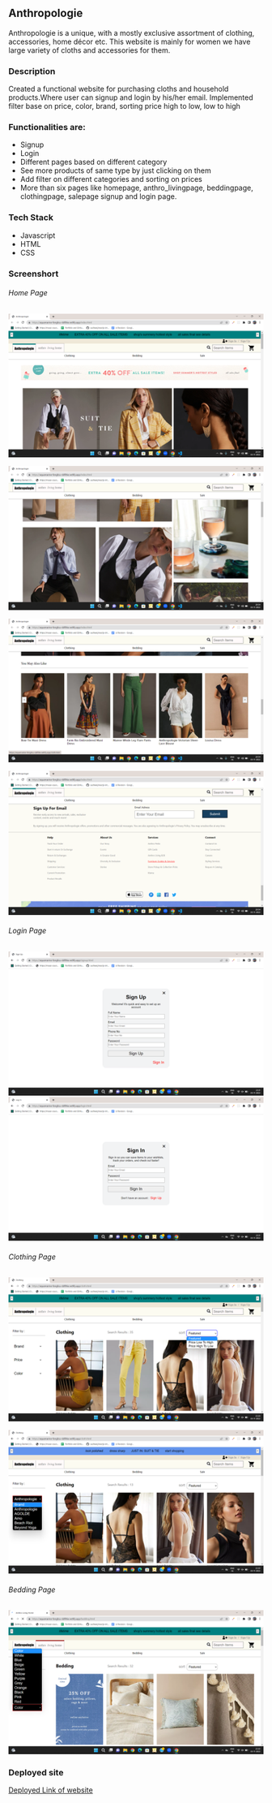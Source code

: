  ## Anthropologie
 
Anthropologie is a unique, with a mostly exclusive assortment of clothing, accessories, home décor etc. This website is mainly for women we have large variety of cloths and accessories for them.   

### Description

Created a functional website for purchasing cloths and household products.Where user 
can signup and login by his/her email.
Implemented filter base on price, color, brand, sorting price high to low, low to high 

### Functionalities are:

* Signup 
* Login
* Different pages based on different category
* See more products of same type by just clicking on them 
* Add filter on different categories and sorting on prices 
* More than six pages like homepage, anthro_livingpage, beddingpage, clothingpage, salepage signup and login page. 

### Tech Stack

* Javascript 
* HTML
* CSS




### Screenshort

###### Home Page
![Screenshot (7)](https://github.com/Durgesh9871/ReadmeImages/blob/main/Anthro_Image/HomePage/Screenshot%20(10).png?raw=true)

![Screenshot (8)](https://github.com/Durgesh9871/ReadmeImages/blob/main/Anthro_Image/HomePage/Screenshot%20(11).png?raw=true)

![Screenshot (9)](https://github.com/Durgesh9871/ReadmeImages/blob/main/Anthro_Image/HomePage/Screenshot%20(12).png?raw=true)

![Screenshot (10)](https://github.com/Durgesh9871/ReadmeImages/blob/main/Anthro_Image/HomePage/Screenshot%20(13).png?raw=true)



###### Login Page

![Screenshot (30)](https://github.com/Durgesh9871/ReadmeImages/blob/main/Anthro_Image/SignUp/Screenshot%20(20).png?raw=true)
![Screenshot (30)](https://github.com/Durgesh9871/ReadmeImages/blob/main/Anthro_Image/SignUp/Screenshot%20(29).png?raw=true)



###### Clothing Page

![Screenshot (12)](https://github.com/Durgesh9871/ReadmeImages/blob/main/Anthro_Image/ClothPage/Screenshot%20(14).png?raw=true)

![Screenshot (13)](https://github.com/Durgesh9871/ReadmeImages/blob/main/Anthro_Image/ClothPage/Screenshot%20(18).png?raw=true)

###### Bedding Page

![Screenshot (22)](https://github.com/Durgesh9871/ReadmeImages/blob/main/Anthro_Image/BeddingPage/Screenshot%20(19).png?raw=true)



### Deployed site

[Deployed Link of website](https://aquamarine-fenglisu-ddf06e.netlify.app/index.html)

